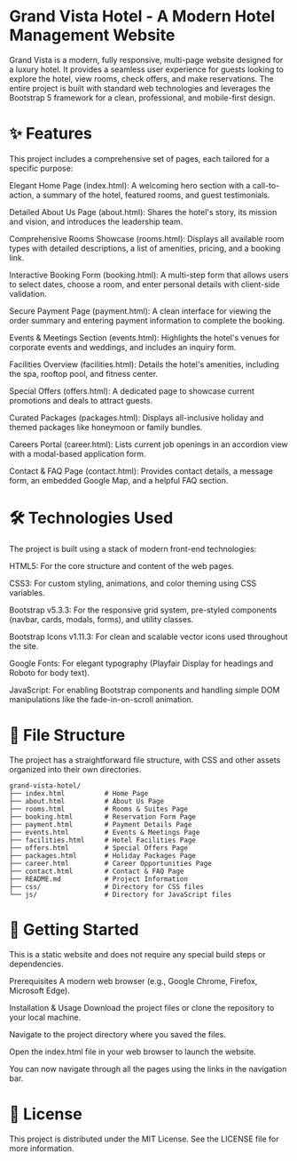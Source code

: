 # Grand Vista Hotel - A Modern Hotel Management Website
Grand Vista is a modern, fully responsive, multi-page website designed for a luxury hotel. It provides a seamless user experience for guests looking to explore the hotel, view rooms, check offers, and make reservations. The entire project is built with standard web technologies and leverages the Bootstrap 5 framework for a clean, professional, and mobile-first design.

# ✨ Features
This project includes a comprehensive set of pages, each tailored for a specific purpose:

Elegant Home Page (index.html): A welcoming hero section with a call-to-action, a summary of the hotel, featured rooms, and guest testimonials.

Detailed About Us Page (about.html): Shares the hotel's story, its mission and vision, and introduces the leadership team.

Comprehensive Rooms Showcase (rooms.html): Displays all available room types with detailed descriptions, a list of amenities, pricing, and a booking link.

Interactive Booking Form (booking.html): A multi-step form that allows users to select dates, choose a room, and enter personal details with client-side validation.

Secure Payment Page (payment.html): A clean interface for viewing the order summary and entering payment information to complete the booking.

Events & Meetings Section (events.html): Highlights the hotel's venues for corporate events and weddings, and includes an inquiry form.

Facilities Overview (facilities.html): Details the hotel's amenities, including the spa, rooftop pool, and fitness center.

Special Offers (offers.html): A dedicated page to showcase current promotions and deals to attract guests.

Curated Packages (packages.html): Displays all-inclusive holiday and themed packages like honeymoon or family bundles.

Careers Portal (career.html): Lists current job openings in an accordion view with a modal-based application form.

Contact & FAQ Page (contact.html): Provides contact details, a message form, an embedded Google Map, and a helpful FAQ section.

# 🛠️ Technologies Used
The project is built using a stack of modern front-end technologies:

HTML5: For the core structure and content of the web pages.

CSS3: For custom styling, animations, and color theming using CSS variables.

Bootstrap v5.3.3: For the responsive grid system, pre-styled components (navbar, cards, modals, forms), and utility classes.

Bootstrap Icons v1.11.3: For clean and scalable vector icons used throughout the site.

Google Fonts: For elegant typography (Playfair Display for headings and Roboto for body text).

JavaScript: For enabling Bootstrap components and handling simple DOM manipulations like the fade-in-on-scroll animation.

# 📂 File Structure
The project has a straightforward file structure, with CSS and other assets organized into their own directories.

```
grand-vista-hotel/
├── index.html          # Home Page
├── about.html          # About Us Page
├── rooms.html          # Rooms & Suites Page
├── booking.html        # Reservation Form Page
├── payment.html        # Payment Details Page
├── events.html         # Events & Meetings Page
├── facilities.html     # Hotel Facilities Page
├── offers.html         # Special Offers Page
├── packages.html       # Holiday Packages Page
├── career.html         # Career Opportunities Page
├── contact.html        # Contact & FAQ Page
├── README.md           # Project Information
├── css/                # Directory for CSS files
└── js/                 # Directory for JavaScript files
```

# 🚀 Getting Started
This is a static website and does not require any special build steps or dependencies.

Prerequisites
A modern web browser (e.g., Google Chrome, Firefox, Microsoft Edge).

Installation & Usage
Download the project files or clone the repository to your local machine.

Navigate to the project directory where you saved the files.

Open the index.html file in your web browser to launch the website.

You can now navigate through all the pages using the links in the navigation bar.

# 📄 License
This project is distributed under the MIT License. See the LICENSE file for more information.